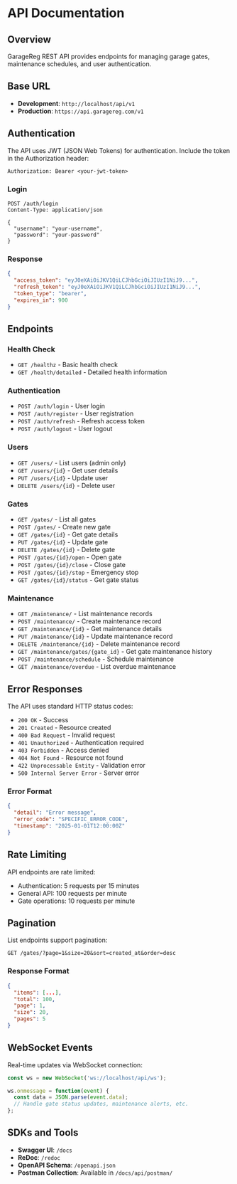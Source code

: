 # API Documentation

## Overview

GarageReg REST API provides endpoints for managing garage gates, maintenance schedules, and user authentication.

## Base URL

- **Development**: `http://localhost/api/v1`
- **Production**: `https://api.garagereg.com/v1`

## Authentication

The API uses JWT (JSON Web Tokens) for authentication. Include the token in the Authorization header:

```
Authorization: Bearer <your-jwt-token>
```

### Login
```http
POST /auth/login
Content-Type: application/json

{
  "username": "your-username",
  "password": "your-password"
}
```

### Response
```json
{
  "access_token": "eyJ0eXAiOiJKV1QiLCJhbGciOiJIUzI1NiJ9...",
  "refresh_token": "eyJ0eXAiOiJKV1QiLCJhbGciOiJIUzI1NiJ9...",
  "token_type": "bearer",
  "expires_in": 900
}
```

## Endpoints

### Health Check
- `GET /healthz` - Basic health check
- `GET /health/detailed` - Detailed health information

### Authentication
- `POST /auth/login` - User login
- `POST /auth/register` - User registration
- `POST /auth/refresh` - Refresh access token
- `POST /auth/logout` - User logout

### Users
- `GET /users/` - List users (admin only)
- `GET /users/{id}` - Get user details
- `PUT /users/{id}` - Update user
- `DELETE /users/{id}` - Delete user

### Gates
- `GET /gates/` - List all gates
- `POST /gates/` - Create new gate
- `GET /gates/{id}` - Get gate details
- `PUT /gates/{id}` - Update gate
- `DELETE /gates/{id}` - Delete gate
- `POST /gates/{id}/open` - Open gate
- `POST /gates/{id}/close` - Close gate
- `POST /gates/{id}/stop` - Emergency stop
- `GET /gates/{id}/status` - Get gate status

### Maintenance
- `GET /maintenance/` - List maintenance records
- `POST /maintenance/` - Create maintenance record
- `GET /maintenance/{id}` - Get maintenance details
- `PUT /maintenance/{id}` - Update maintenance record
- `DELETE /maintenance/{id}` - Delete maintenance record
- `GET /maintenance/gates/{gate_id}` - Get gate maintenance history
- `POST /maintenance/schedule` - Schedule maintenance
- `GET /maintenance/overdue` - List overdue maintenance

## Error Responses

The API uses standard HTTP status codes:

- `200 OK` - Success
- `201 Created` - Resource created
- `400 Bad Request` - Invalid request
- `401 Unauthorized` - Authentication required
- `403 Forbidden` - Access denied
- `404 Not Found` - Resource not found
- `422 Unprocessable Entity` - Validation error
- `500 Internal Server Error` - Server error

### Error Format
```json
{
  "detail": "Error message",
  "error_code": "SPECIFIC_ERROR_CODE",
  "timestamp": "2025-01-01T12:00:00Z"
}
```

## Rate Limiting

API endpoints are rate limited:
- Authentication: 5 requests per 15 minutes
- General API: 100 requests per minute
- Gate operations: 10 requests per minute

## Pagination

List endpoints support pagination:

```http
GET /gates/?page=1&size=20&sort=created_at&order=desc
```

### Response Format
```json
{
  "items": [...],
  "total": 100,
  "page": 1,
  "size": 20,
  "pages": 5
}
```

## WebSocket Events

Real-time updates via WebSocket connection:

```javascript
const ws = new WebSocket('ws://localhost/api/ws');

ws.onmessage = function(event) {
  const data = JSON.parse(event.data);
  // Handle gate status updates, maintenance alerts, etc.
};
```

## SDKs and Tools

- **Swagger UI**: `/docs`
- **ReDoc**: `/redoc`
- **OpenAPI Schema**: `/openapi.json`
- **Postman Collection**: Available in `/docs/api/postman/`